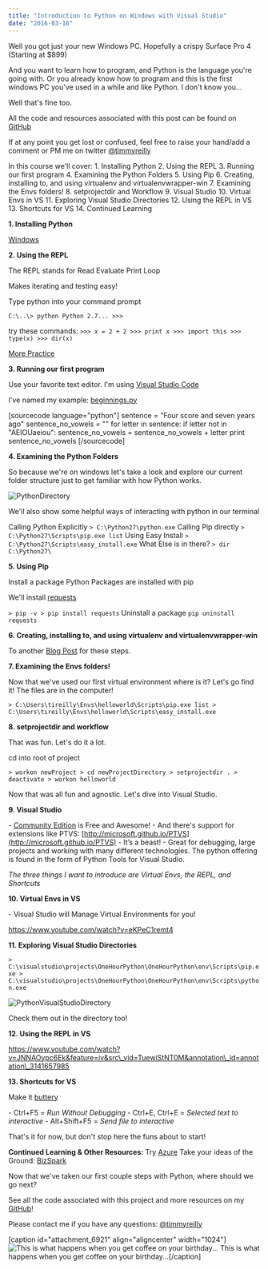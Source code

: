 ```yaml
---
title: "Introduction to Python on Windows with Visual Studio"
date: "2016-03-16"
---
```


Well you got just your new Windows PC. Hopefully a crispy Surface Pro 4 (Starting at $899)

And you want to learn how to program, and Python is the language you're going with. Or you already know how to program and this is the first windows PC you've used in a while and like Python. I don't know you…

Well that's fine too.

All the code and resources associated with this post can be found on [GitHub](https://github.com/timmyreilly/onehourpython/tree/windows)

If at any point you get lost or confused, feel free to raise your hand/add a comment or PM me on twitter [@timmyreilly](http://twitter.com/timmyreilly)

In this course we'll cover: 1. Installing Python 2. Using the REPL 3. Running our first program 4. Examining the Python Folders 5. Using Pip 6. Creating, installing to, and using virtualenv and virtualenvwrapper-win 7. Examining the Envs folders! 8. setprojectdir and Workflow 9. Visual Studio 10. Virtual Envs in VS 11. Exploring Visual Studio Directories 12. Using the REPL in VS 13. Shortcuts for VS 14. Continued Learning

**1\. Installing Python**

[Windows](http://timmyreilly.azurewebsites.net/python-pip-virtualenv-installation-on-windows/)

**2\. Using the REPL**

The REPL stands for Read Evaluate Print Loop

Makes iterating and testing easy!

Type python into your command prompt

`C:\..\> python Python 2.7... >>>`

try these commands: `>>> x = 2 + 2 >>> print x >>> import this >>> type(x) >>> dir(x)`

[More Practice](http://timmyreilly.azurewebsites.net/python-introduction/)

**3\. Running our first program**

Use your favorite text editor. I'm using [Visual Studio Code](https://code.visualstudio.com/)

I've named my example: [beginnings.py](https://github.com/timmyreilly/onehourpython/blob/windows/README.md)

\[sourcecode language="python"\] sentence = "Four score and seven years ago" sentence\_no\_vowels = "" for letter in sentence: if letter not in "AEIOUaeiou": sentence\_no\_vowels = sentence\_no\_vowels + letter print sentence\_no\_vowels \[/sourcecode\]

**4\. Examining the Python Folders**

So because we're on windows let's take a look and explore our current folder structure just to get familiar with how Python works.

![PythonDirectory](images/PythonDirectory.png)

We'll also show some helpful ways of interacting with python in our terminal

Calling Python Explicitly `> C:\Python27\python.exe` Calling Pip directly `> C:\Python27\Scripts\pip.exe list` Using Easy Install `> C:\Python27\Scripts\easy_install.exe` What Else is in there? `> dir C:\Python27\`

**5\. Using Pip**

Install a package Python Packages are installed with pip

We'll install [requests](http://docs.python-requests.org/en/latest/)

`> pip -v > pip install requests` Uninstall a package `pip uninstall requests`

**6\. Creating, installing to, and using virtualenv and virtualenvwrapper-win**

To another [Blog Post](http://timmyreilly.azurewebsites.net/python-flask-windows-development-environment-setup/) for these steps.

**7\. Examining the Envs folders!**

Now that we've used our first virtual environment where is it? Let's go find it! The files are in the computer!

`> C:\Users\tireilly\Envs\helloworld\Scripts\pip.exe list > C:\Users\tireilly\Envs\helloworld\Scripts\easy_install.exe`

**8\. setprojectdir and workflow**

That was fun. Let's do it a lot.

cd into root of project

`> workon newProject > cd newProjectDirectory > setprojectdir . > deactivate > workon helloworld`

Now that was all fun and agnostic. Let's dive into Visual Studio.

**9\. Visual Studio**

\- [Community Edition](https://www.visualstudio.com/en-us/products/visual-studio-community-vs.aspx) is Free and Awesome! - And there's support for extensions like PTVS: [http://microsoft.github.io/PTVS](http://microsoft.github.io/PTVS) \- It’s a beast! - Great for debugging, large projects and working with many different technologies. The python offering is found in the form of Python Tools for Visual Studio.

_The three things I want to introduce are Virtual Envs, the REPL, and Shortcuts_

**10\. Virtual Envs in VS**

\- Visual Studio will Manage Virtual Environments for you!

https://www.youtube.com/watch?v=eKPeC1remt4

**11\. Exploring Visual Studio Directories**

`> C:\visualstudio\projects\OneHourPython\OneHourPython\env\Scripts\pip.exe > C:\visualstudio\projects\OneHourPython\OneHourPython\env\Scripts\python.exe`

![PythonVisualStudioDirectory](images/PythonVisualStudioDirectory.png)

Check them out in the directory too!

**12\. Using the REPL in VS**

https://www.youtube.com/watch?v=JNNAOypc6Ek&feature=iv&src\_vid=TuewiStNT0M&annotation\_id=annotation\_3141657985

**13\. Shortcuts for VS**

Make it [buttery](http://timmyreilly.azurewebsites.net/3-shortcuts-that-justify-opening-visual-studio/)

\- Ctrl+F5 = _Run Without Debugging_ \- Ctrl+E, Ctrl+E = _Selected text to interactive_ \- Alt+Shift+F5 = _Send file to interactive_

That's it for now, but don't stop here the funs about to start!

**Continued Learning & Other Resources:** Try [Azure](https://azure.microsoft.com/en-us/?b=16.11a) Take your ideas of the Ground: [BizSpark](https://www.microsoft.com/bizspark)

Now that we've taken our first couple steps with Python, where should we go next?

See all the code associated with this project and more resources on my [GitHub](https://github.com/timmyreilly/onehourpython/tree/windows)!

Please contact me if you have any questions: [@timmyreilly](http://twitter.com/timmyreilly)

\[caption id="attachment\_6921" align="aligncenter" width="1024"\]![This is what happens when you get coffee on your birthday...](images/IMG_-cqubal.jpg) This is what happens when you get coffee on your birthday...\[/caption\]

